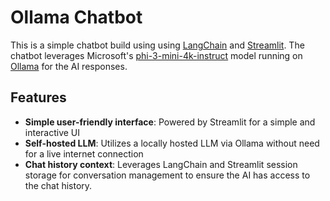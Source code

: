 # Ollama Chatbot

This is a simple chatbot build using using [LangChain](https://github.com/langchain-ai/langchain) and [Streamlit](https://streamlit.io/). The chatbot leverages Microsoft's [phi-3-mini-4k-instruct](https://huggingface.co/microsoft/Phi-3-mini-4k-instruct) model running on [Ollama](https://ollama.com/) for the AI responses.

## Features
- **Simple user-friendly interface**: Powered by Streamlit for a simple and interactive UI
- **Self-hosted LLM**: Utilizes a locally hosted LLM via Ollama without need for a live internet connection
- **Chat history context**: Leverages LangChain and Streamlit session storage for conversation management to ensure the AI has access to the chat history.
